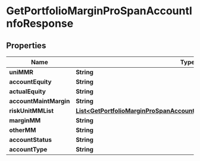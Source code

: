 

# GetPortfolioMarginProSpanAccountInfoResponse


## Properties

| Name | Type | Description | Notes |
|------------ | ------------- | ------------- | -------------|
|**uniMMR** | **String** |  |  [optional] |
|**accountEquity** | **String** |  |  [optional] |
|**actualEquity** | **String** |  |  [optional] |
|**accountMaintMargin** | **String** |  |  [optional] |
|**riskUnitMMList** | [**List&lt;GetPortfolioMarginProSpanAccountInfoResponseRiskUnitMMListInner&gt;**](GetPortfolioMarginProSpanAccountInfoResponseRiskUnitMMListInner.md) |  |  [optional] |
|**marginMM** | **String** |  |  [optional] |
|**otherMM** | **String** |  |  [optional] |
|**accountStatus** | **String** |  |  [optional] |
|**accountType** | **String** |  |  [optional] |



